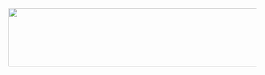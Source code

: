 <a href="https://github.com/devxb/gitanimals">
  <img
    src="https://render.gitanimals.org/lines/juuhyeon?pet-id=644396470746758088"
    width="600"
    height="120"
  />
</a>
  
